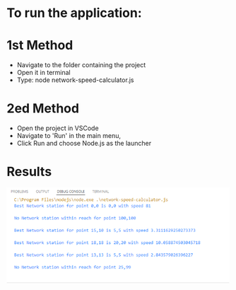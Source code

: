 # To run the application:

# 1st Method
 

* Navigate to the folder containing the project
* Open it in terminal
* Type: node network-speed-calculator.js
 
 # 2ed Method

* Open the project in VSCode
* Navigate to 'Run' in the main menu,
* Click Run and choose Node.js as the launcher

 # Results
![This is an image](https://github.com/rhourani/NetworkSpeedNordCloud/blob/main/network%20speed%20results.png)
